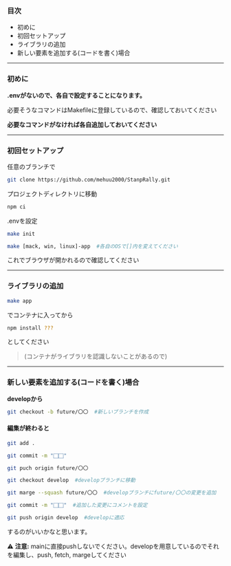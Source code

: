 ### 目次
- 初めに
- 初回セットアップ
- ライブラリの追加
- 新しい要素を追加する(コードを書く)場合

----

### 初めに

**.envがないので、各自で設定することになります。**

必要そうなコマンドはMakefileに登録しているので、確認しておいてください

**必要なコマンドがなければ各自追加しておいてください**

----

### 初回セットアップ

任意のブランチで

```sh
git clone https://github.com/mehuu2000/StanpRally.git
```

プロジェクトディレクトリに移動

```sh
npm ci
```

.envを設定

```sh
make init
```

```sh
make [mack, win, linux]-app  #各自のOSで[]内を変えてください
```

これでブラウザが開かれるので確認してください

---

### ライブラリの追加

```sh
make app
```

でコンテナに入ってから

```sh
npm install ???
```

としてください
>(コンテナがライブラリを認識しないことがあるので)

----

### 新しい要素を追加する(コードを書く)場合

**developから**

```sh
git checkout -b future/〇〇  #新しいブランチを作成
```

#### 編集が終わると

```sh
git add .
```

```sh
git commit -m "⬜︎⬜︎"
```

```sh
git puch origin future/〇〇
```

```sh
git checkout develop  #developブランチに移動
```

```sh
git marge --squash future/〇〇  #developブランチにfuture/〇〇の変更を追加
```

```sh
git commit -m "⬜︎⬜︎"  #追加した変更にコメントを設定
```

```sh
git push origin develop  #developに適応
```

するのがいいかなと思います。

⚠️ **注意:** mainに直接pushしないでください。developを用意しているのでそれを編集し、push, fetch, margeしてください